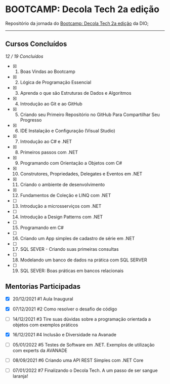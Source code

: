 # BOOTCAMP: Decola Tech 2a edição

Repositório da jornada do [Bootcamp: Decola Tech 2a edição](https://web.dio.me/track/decola-tech-2a-edicao?tab=path) da DIO;

---
## Cursos Concluídos

_12 / 19 Concluídos_

- [x] 1. Boas Vindas ao Bootcamp
- [x] 2. Lógica de Programação Essencial
- [x] 3. Aprenda o que são Estruturas de Dados e Algoritmos
- [x] 4. Introdução ao Git e ao GitHub
- [x] 5. Criando seu Primeiro Repositório no GitHub Para Compartilhar Seu Progresso
- [x] 6. IDE Instalação e Configuração (Visual Studio)
- [x] 7. Introdução ao C# e .NET
- [x] 8. Primeiros passos com .NET
- [x] 9. Programando com Orientação a Objetos com C#
- [x] 10. Construtores, Propriedades, Delegates e Eventos em .NET
- [x] 11. Criando o ambiente de desenvolvimento
- [x] 12. Fundamentos de Coleção e LINQ com .NET
- [ ] 13. Introdução a microsserviços com .NET
- [ ] 14. Introdução a Design Patterns com .NET
- [ ] 15. Programando em C#
- [ ] 16. Criando um App simples de cadastro de série em .NET
- [ ] 17. SQL SEVER - Criando suas primeiras consultas
- [ ] 18. Modelando um banco de dados na prática com SQL SERVER
- [ ] 19. SQL SEVER: Boas práticas em bancos relacionais

## Mentorias Participadas

- [x] 20/12/2021     #1 Aula Inaugural
- [x] 07/12/2021     #2 Como resolver o desafio de código
- [ ] 14/12/2021     #3 Tire suas dúvidas sobre a programação orientada a objetos com exemplos práticos
- [x] 16/12/2021     #4 Inclusão e Diversidade na Avanade
- [ ] 05/01/2022     #5 Testes de Software em .NET. Exemplos de utilização com experts da AVANADE
- [ ]  08/09/2021    #6 Criando uma API REST Simples com .NET Core
- [ ] 07/01/2022     #7 Finalizando o Decola Tech. A um passo de ser sangue laranja!

